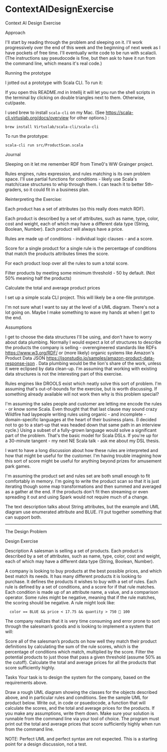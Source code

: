 # ContextAIDesignExercise
Context AI Design Exercise
     

Approach

I'll start by reading through the problem and sleeping on it. I'll work progressively over the end of this week and the beginning of next week as I have pockets of free time. I'll eventually write code to be run with scalacli. (The instructions say pseudocode is fine, but then ask to have it run from the command line, which means it's real code.)
         
Running the prototype

I jotted out a prototype with Scala CLI. To run it:

If you open this README.md in Intellij it will let you run the shell scripts in the terminal by clicking on double triangles next to them. Otherwise, cut/paste.

I used brew to install `scala-cli` on my Mac. (See https://scala-cli.virtuslab.org/docs/overview for other options.) :

```shell
brew install Virtuslab/scala-cli/scala-cli
```

To run the prototype:

```shell
scala-cli run src/ProductScan.scala
```


Journal

Sleeping on it let me remember RDF from Time0's WW Grainger project. 

Rules engines, rules expression, and rules matching is its own problem space. I'll use partial functions for conditions - likely use Scala's match/case structures to whip through them. I can teach it to better 5th-graders, so it could fit in a business plan. 
                                      
Reinterpreting the Exercise:

Each product has a set of attributes (so this really does match RDF). 

Each product is described by a set of attributes, such as name, type, color, cost and weight, each of which may have a different data type (String, Boolean, Number). Each product will always have a price.

Rules are made up of conditions - individual logic clauses - and a score. 

Score for a single product for a single rule is the percentage of conditions that match the products attributes times the score.

For each product loop over all the rules to sum a total score. 
  
Filter products by meeting some minimum threshold - 50 by default. (Not 50% meaning half the products)

Calculate the total and average product prices

I set up a simple scala CLI project. This will likely be a one-file prototype.

I'm not sure what I want to say at the level of a UML diagram. There's not a lot going on. Maybe I make something to wave my hands at when I get to the end.




Assumptions 
                                       
I get to choose the data structures I'll be using, and don't have to worry about data plumbing. Normally I would expect a lot of structures to describe the products the company is selling - overengineered standards like RDFs https://www.w3.org/RDF/ or (more likely) organic systems like Amazon's Product Data JSON  https://jsonstudio.io/samples/amazon-product-data-response-json . Data plumbing would be the lion's share of the work, unless it were eclipsed by data clean-up. I'm assuming that working with existing data structures is not the interesting part of this exercise.

Rules engines like DROOLS exist which neatly solve this sort of problem. I'm assuming that's out-of-bounds for the exercise, but is worth discussing. If something already available will not work then why is this problem special? 

I'm assuming the sales people and customer are letting me encode the rules - or know some Scala. Even thought that that last clause may sound crazy Wildfire had laypeople writing rules using organic - and incomplete - domain-specific languages at the heart of their business plans. (I decided not to go to a start-up that was headed down that same path in an interview cycle.) Using a subset of a fully-grown language would solve a significant part of the problem. That's the basic model for Scala DSLs. If you're up for a 30-minute tangent - my next NE Scala talk - ask me about my DSL thesis.

I want to have a long discussion about how these rules are interpreted and how that might be useful for the customer. I'm having trouble imagining how this sort of score might be useful for anything beyond prizes for amusement park games.
               
I'm assuming the product set and rules set are both small enough to fit comfortably in memory. I'm going to write the product scan so that it is just iterating though some map transformations and then summed and averaged as a gather at the end. If the products don't fit then streaming or even spreading it out and using Spark would not require much of a change. 

The text description talks about String attributes, but the example and UML diagram use enumerated attribute and BLUE. I'll put together something that can support both.



---

The Design Problem

Design Exercise

Description
A salesman is selling a set of products. Each product is described by a set of attributes, such as name, type, color, cost and weight, each of which may have a different data type (String, Boolean, Number).

A company is looking to buy products at the best possible prices, and which best match its needs. It has many different products it is looking to purchase. It defines the products it wishes to buy with a set of rules. Each rule is defined by a set of conditions, and a score for if that rule matches. Each condition is made up of an attribute name, a value, and a comparison operator. Some rules might be negative, meaning that if the rule matches, the scoring should be negative. A rule might look like:

      color == BLUE && price < 17.75 && quantity > 750  100

The company realizes that it is very time consuming and error prone to sort through the salesman’s goods and is looking to implement a system that will:

Score all of the salesman’s products on how well they match their product definitions by calculating the sum of the rule scores, which is the percentage of conditions which match, multiplied by the score.
Filter the potential products to just those that pass a given threshold (assume 50% as the cutoff).
Calculate the total and average prices for all the products that score sufficiently highly.

Tasks
Your task is to design the system for the company, based on the requirements above.

Draw a rough UML diagram showing the classes for the objects described above, and in particular rules and conditions. See the sample UML for product below.
Write out, in code or psuedocode, a function that will calculate the scores, and the total and average prices for the products.
If you make any assumptions, write them down.
Make sure your solution is runnable from the command line via your tool of choice.
The program must print out the total and average prices that score sufficiently highly when run from the command line.


NOTE: Perfect UML and perfect syntax are not expected. This is a starting point for a design discussion, not a test.

